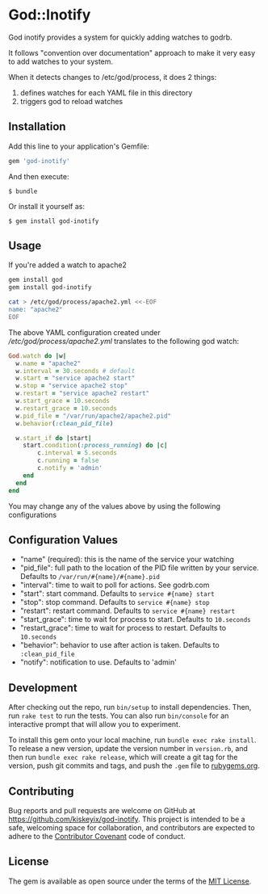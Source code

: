 # God::Inotify

God inotify provides a system for quickly adding watches to godrb.

It follows "convention over documentation" approach to make it very easy to add
watches to your system.

When it detects changes to /etc/god/process, it does 2 things:

1. defines watches for each YAML file in this directory
2. triggers god to reload watches

## Installation

Add this line to your application's Gemfile:

```ruby
gem 'god-inotify'
```

And then execute:

    $ bundle

Or install it yourself as:

    $ gem install god-inotify

## Usage

If you're added a watch to apache2

```sh
gem install god
gem install god-inotify

cat > /etc/god/process/apache2.yml <<-EOF
name: "apache2"
EOF
```

The above YAML configuration created under _/etc/god/process/apache2.yml_ translates to
the following god watch:

```ruby
God.watch do |w|
  w.name = "apache2"
  w.interval = 30.seconds # default
  w.start = "service apache2 start"
  w.stop = "service apache2 stop"
  w.restart = "service apache2 restart"
  w.start_grace = 10.seconds
  w.restart_grace = 10.seconds
  w.pid_file = "/var/run/apache2/apache2.pid"
  w.behavior(:clean_pid_file)

  w.start_if do |start|
    start.condition(:process_running) do |c|
        c.interval = 5.seconds
        c.running = false
        c.notify = 'admin'
    end
  end
end
```

You may change any of the values above by using the following configurations

## Configuration Values

  * "name" (required): this is the name of the service your watching
  * "pid\_file": full path to the location of the PID file written by your service.
    Defaults to `/var/run/#{name}/#{name}.pid`
  * "interval": time to wait to poll for actions. See godrb.com
  * "start": start command. Defaults to `service #{name} start`
  * "stop": stop command. Defaults to `service #{name} stop`
  * "restart": restart command. Defaults to `service #{name} restart`
  * "start\_grace": time to wait for process to start. Defaults to `10.seconds`
  * "restart\_grace": time to wait for process to restart. Defaults to `10.seconds`
  * "behavior": behavior to use after action is taken. Defaults to `:clean_pid_file`
  * "notify": notification to use. Defaults to 'admin'

## Development

After checking out the repo, run `bin/setup` to install dependencies. Then, run `rake test`
to run the tests. You can also run `bin/console` for an interactive prompt that will allow
you to experiment.

To install this gem onto your local machine, run `bundle exec rake install`. To release a new
version, update the version number in `version.rb`, and then run `bundle exec rake release`,
which will create a git tag for the version, push git commits and tags, and push the `.gem`
file to [rubygems.org](https://rubygems.org).

## Contributing

Bug reports and pull requests are welcome on GitHub at https://github.com/kiskeyix/god-inotify.
This project is intended to be a safe, welcoming space for collaboration, and contributors are
expected to adhere to the [Contributor Covenant](contributor-covenant.org) code of conduct.

## License

The gem is available as open source under the terms of the [MIT License](http://opensource.org/licenses/MIT).


